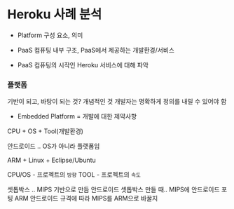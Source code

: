 # Heroku 사례 분석

* Platform 구성 요소, 의미

* PaaS 컴퓨팅 내부 구조, PaaS에서 제공하는 개발환경/서비스

* PaaS 컴퓨팅의 시작인 Heroku 서비스에 대해 파악

### 플랫폼

기반이 되고, 바탕이 되는 것?
개념적인 것
개발자는 명확하게 정의를 내릴 수 있어야 함

* Embedded Platform = 개발에 대한 제약사항

CPU + OS + Tool(개발환경)

안드로이드 .. OS가 아니라 플랫폼임

ARM + Linux + Eclipse/Ubuntu

CPU/OS - 프로젝트의 `방향`
TOOL - 프로젝트의 `속도`

셋톱박스 .. MIPS 기반으로 만듬
안드로이드 셋톱박스 만들 때..
MIPS에 안드로이드 포팅
ARM 안드로이드 규격에 따라 MIPS를 ARM으로 바꿀지